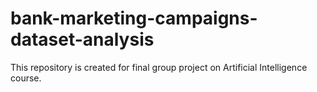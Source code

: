 # bank-marketing-campaigns-dataset-analysis
This repository is created for final group project on Artificial Intelligence course.
